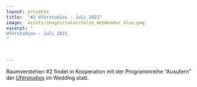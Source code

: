 ```yaml
---
layout: projekte
title:  "#2 Uferstudios - Juli 2021"
image:  assets/images/salon/Salon_WebHeader_blue.png
excerpt: "
Uferstudios - Juli 2021
"



---
```


Raumverstehen #2 findet in Kooperation mit der Programmreihe “Ausufern” der [Uferstudios](https://www.uferstudios.com/projekte/ausufern/) im Wedding statt.

